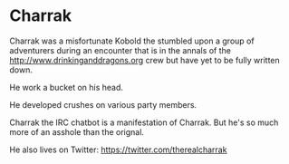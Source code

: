 # Charrak

Charrak was a misfortunate Kobold the stumbled upon a group of adventurers during an encounter that is in the annals of the http://www.drinkinganddragons.org crew but have yet to be fully written down.

He work a bucket on his head.

He developed crushes on various party members.

Charrak the IRC chatbot is a manifestation of Charrak. But he's so much more of an asshole than the orignal.

He also lives on Twitter: https://twitter.com/therealcharrak
